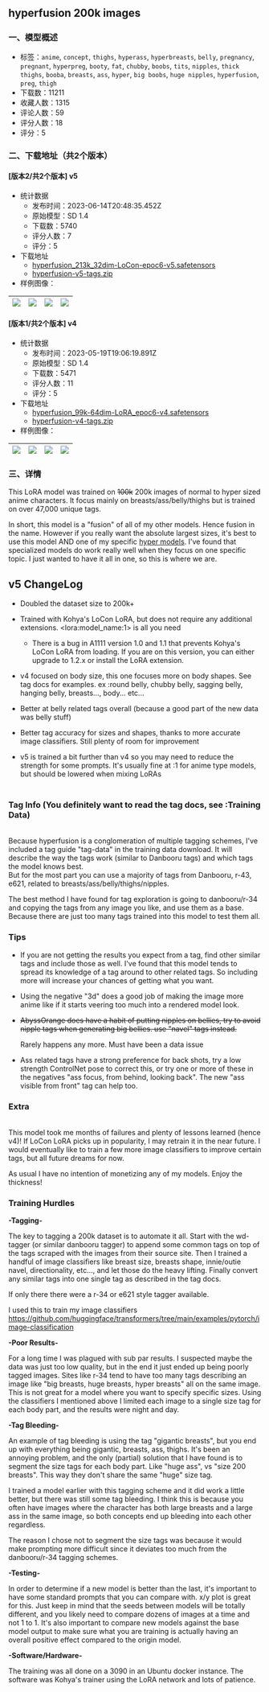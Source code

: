 ## hyperfusion 200k images
### 一、模型概述

- 标签：`anime`, `concept`, `thighs`, `hyperass`, `hyperbreasts`, `belly`, `pregnancy`, `pregnant`, `hyperpreg`, `booty`, `fat`, `chubby`, `boobs`, `tits`, `nipples`, `thick thighs`, `booba`, `breasts`, `ass`, `hyper`, `big boobs`, `huge nipples`, `hyperfusion`, `preg`, `thigh`
- 下载数：11211
- 收藏人数：1315
- 评论人数：59
- 评分人数：18
- 评分：5

### 二、下载地址（共2个版本）

#### [版本2/共2个版本] v5

- 统计数据
  - 发布时间：2023-06-14T20:48:35.452Z
  - 原始模型：SD 1.4
  - 下载数：5740
  - 评分人数：7
  - 评分：5
- 下载地址
  - [hyperfusion_213k_32dim-LoCon-epoc6-v5.safetensors](https://civitai.com/api/download/models/75230)
  - [hyperfusion-v5-tags.zip](https://civitai.com/api/download/models/75230?type=Training%20Data)
- 样例图像：

| <img src="https://image.civitai.com/xG1nkqKTMzGDvpLrqFT7WA/004c3e93-e835-4589-b52f-e97a6a04d9e9/width=450/840968.jpeg" /> | <img src="https://image.civitai.com/xG1nkqKTMzGDvpLrqFT7WA/067f9bc2-43c0-4ae0-bf7f-a5f9c17146cb/width=450/840977.jpeg" /> | <img src="https://image.civitai.com/xG1nkqKTMzGDvpLrqFT7WA/58fd441a-41ae-4060-beb5-fc6e1b65633c/width=450/840978.jpeg" /> | <img src="https://image.civitai.com/xG1nkqKTMzGDvpLrqFT7WA/6743c931-6599-4c8c-9f88-192f3cab1928/width=450/840981.jpeg" /> |
| ---- | ---- | ---- | ---- |

#### [版本1/共2个版本] v4

- 统计数据
  - 发布时间：2023-05-19T19:06:19.891Z
  - 原始模型：SD 1.4
  - 下载数：5471
  - 评分人数：11
  - 评分：5
- 下载地址
  - [hyperfusion_99k-64dim-LoRA_epoc6-v4.safetensors](https://civitai.com/api/download/models/19987)
  - [hyperfusion-v4-tags.zip](https://civitai.com/api/download/models/19987?type=Training%20Data)
- 样例图像：

| <img src="https://image.civitai.com/xG1nkqKTMzGDvpLrqFT7WA/66575ca7-5dcc-496e-b190-c0e55bc57900/width=450/211145.jpeg" /> | <img src="https://image.civitai.com/xG1nkqKTMzGDvpLrqFT7WA/8cfd95f8-5978-4473-320a-628888a79c00/width=450/211144.jpeg" /> | <img src="https://image.civitai.com/xG1nkqKTMzGDvpLrqFT7WA/d18fd74e-488e-4cff-40ae-8e320fea5500/width=450/211143.jpeg" /> | <img src="https://image.civitai.com/xG1nkqKTMzGDvpLrqFT7WA/8b48f728-0b63-4cea-98ac-b7fe3094a100/width=450/211142.jpeg" /> |
| ---- | ---- | ---- | ---- |


### 三、详情
<p>This LoRA model was trained on <s>100k</s> 200k images of normal to hyper sized anime characters. It focus mainly on breasts/ass/belly/thighs but is trained on over 47,000 unique tags.</p><p></p><p>In short, this model is a "fusion" of all of my other models. Hence fusion in the name. However if you really want the absolute largest sizes, it's best to use this model AND one of my specific <a target="_blank" rel="ugc" href="https://civitai.com/user/throwawayjm">hyper models</a>. I've found that specialized models do work really well when they focus on one specific topic. I just wanted to have it all in one, so this is where we are.<br /></p><h2 id="heading-21">v5 ChangeLog</h2><ul><li><p>Doubled the dataset size to 200k+</p></li><li><p>Trained with Kohya's LoCon LoRA, but does not require any additional extensions. &lt;lora:model_name:1&gt; is all you need</p><ul><li><p>There is a bug in A1111 version 1.0 and 1.1 that prevents Kohya's LoCon LoRA from loading. If you are on this version, you can either upgrade to 1.2.x or install the LoRA extension.</p></li></ul></li><li><p>v4 focused on body size, this one focuses more on body shapes. See tag docs for examples. ex :round belly, chubby belly, sagging belly, hanging belly, breasts..., body... etc...</p></li><li><p>Better at belly related tags overall (because a good part of the new data was belly stuff)</p></li><li><p>Better tag accuracy for sizes and shapes, thanks to more accurate image classifiers. Still plenty of room for improvement</p></li><li><p>v5 is trained a bit further than v4 so you may need to reduce the strength for some prompts. It's usually fine at :1 for anime type models, but should be lowered when mixing LoRAs</p></li></ul><h3 id="heading-22"><br />Tag Info (You definitely want to read the tag docs, see :Training Data)</h3><p><br />Because hyperfusion is a conglomeration of multiple tagging schemes, I've included a tag guide "tag-data" in the training data download. It will describe the way the tags work (similar to Danbooru tags) and which tags the model knows best. <br />But for the most part you can use a majority of tags from Danbooru, r-43, e621, related to breasts/ass/belly/thighs/nipples.</p><p></p><p>The best method I have found for tag exploration is going to danbooru/r-34 and copying the tags from any image you like, and use them as a base. Because there are just too many tags trained into this model to test them all.<br /></p><h3 id="heading-23">Tips</h3><ul><li><p>If you are not getting the results you expect from a tag, find other similar tags and include those as well. I've found that this model tends to spread its knowledge of a tag around to other related tags. So including more will increase your chances of getting what you want.</p></li><li><p>Using the negative "3d" does a good job of making the image more anime like if it starts veering too much into a rendered model look.</p></li><li><p><s>AbyssOrange does have a habit of putting nipples on bellies, try to avoid nipple tags when generating big bellies. use "navel" tags instead.</s></p><p>Rarely happens any more. Must have been a data issue</p></li><li><p>Ass related tags have a strong preference for back shots, try a low strength ControlNet pose to correct this, or try one or more of these in the negatives "ass focus, from behind, looking back". The new "ass visible from front" tag can help too.</p></li></ul><p></p><h3 id="heading-24">Extra</h3><p><br />This model took me months of failures and plenty of lessons learned (hence v4)! If LoCon LoRA picks up in popularity, I may retrain it in the near future. I would eventually like to train a few more image classifiers to improve certain tags, but all future dreams for now.</p><p>As usual I have no intention of monetizing any of my models. Enjoy the thickness!</p><p></p><h3 id="heading-25">Training Hurdles</h3><p><strong>-Tagging-</strong></p><p>The key to tagging a 200k dataset is to automate it all. Start with the wd-tagger (or similar danbooru tagger) to append some common tags on top of the tags scraped with the images from their source site. Then I trained a handful of image classifiers like breast size, breasts shape, innie/outie navel, directionality, etc..., and let those do the heavy lifting. Finally convert any similar tags into one single tag as described in the tag docs.</p><p>If only there there were a r-34 or e621 style tagger available.</p><p></p><p>I used this to train my image classifiers<br /><a target="_blank" rel="ugc" href="https://github.com/huggingface/transformers/tree/main/examples/pytorch/image-classification">https://github.com/huggingface/transformers/tree/main/examples/pytorch/image-classification</a></p><p></p><p><strong>-Poor Results-</strong></p><p>For a long time I was plagued with sub par results. I suspected maybe the data was just too low quality, but in the end it just ended up being poorly tagged images. Sites like r-34 tend to have too many tags describing an image like "big breasts, huge breasts, hyper breasts" all on the same image. This is not great for a model where you want to specify specific sizes. Using the classifiers I mentioned above I limited each image to a single size tag for each body part, and the results were night and day.</p><p></p><p><strong>-Tag Bleeding-</strong></p><p>An example of tag bleeding is using the tag "gigantic breasts", but you end up with everything being gigantic, breasts, ass, thighs. It's been an annoying problem, and the only (partial) solution that I have found is to segment the size tags for each body part. Like "huge ass", vs "size 200 breasts". This way they don't share the same "huge" size tag.</p><p>I trained a model earlier with this tagging scheme and it did work a little better, but there was still some tag bleeding. I think this is because you often have images where the character has both large breasts and a large ass in the same image, so both concepts end up bleeding into each other regardless.</p><p>The reason I chose not to segment the size tags was because it would make prompting more difficult since it deviates too much from the danbooru/r-34 tagging schemes.</p><p></p><p><strong>-Testing-</strong></p><p>In order to determine if a new model is better than the last, it's important to have some standard prompts that you can compare with. x/y plot is great for this. Just keep in mind that the seeds between models will be totally different, and you likely need to compare dozens of images at a time and not 1 to 1. It's also important to compare new models against the base model output to make sure what you are training is actually having an overall positive effect compared to the origin model.</p><p></p><p><strong>-Software/Hardware-</strong></p><p>The training was all done on a 3090 in an Ubuntu docker instance. The software was Kohya's trainer using the LoRA network and lots of patience.</p>